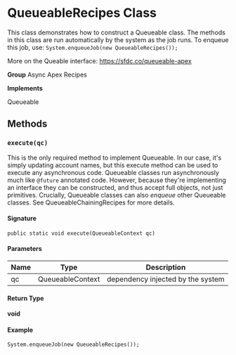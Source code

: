 # QueueableRecipes Class

This class demonstrates how to construct a Queueable class. 
The methods in this class are run automatically by the system 
as the job runs. To enqueue this job, use: `System.enqueueJob(new QueueableRecipes());` 
 
More on the Queable interface: 
https://sfdc.co/queueable-apex

**Group** Async Apex Recipes

**Implements**

Queueable

## Methods
### `execute(qc)`

This is the only required method to implement Queueable. 
In our case, it&#x27;s simply updating account names, but this execute method 
can be used to execute any asynchronous code. Queueable classes run 
asynchronously much like `@future` annotated code. However, because they&#x27;re 
implementing an interface they can be constructed, and thus accept full 
objects, not just primitives. Crucially, Queueable classes can also 
_enqueue_ other Queueable classes. See QueueableChainingRecipes for more 
details.

#### Signature
```apex
public static void execute(QueueableContext qc)
```

#### Parameters
| Name | Type | Description |
|------|------|-------------|
| qc | QueueableContext | dependency injected by the system |

#### Return Type
**void**

#### Example
```apex
System.enqueueJob(new QueueableRecipes());
```